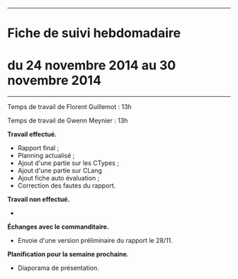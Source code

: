 *****
# Fiche de suivi hebdomadaire
# du 24 novembre 2014 au 30 novembre 2014
*****

Temps de travail de Florent Guillemot : 13h

Temps de travail de Gwenn Meynier : 13h

__Travail effectué.__

* Rapport final ;
* Planning actualisé ;
* Ajout d'une partie sur les CTypes ;
* Ajout d'une partie sur CLang
* Ajout fiche auto évaluation ;
* Correction des fautes du rapport.

__Travail non effectué.__

* 

__Échanges avec le commanditaire.__

* Envoie d'une version préliminaire du rapport le 28/11.

__Planification pour la semaine prochaine.__

* Diaporama de présentation.
